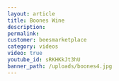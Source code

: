```yaml
---
layout: article
title: Boones Wine
description:
permalink:
customer: beesmarketplace
category: videos
video: true
youtube_id: sRKHKkJt3hU
banner_path: /uploads/boones4.jpg
---
```



